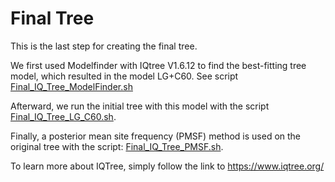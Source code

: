 # Final Tree
This is the last step for creating the final tree.

We first used Modelfinder with IQtree V1.6.12 to find the best-fitting tree model, which resulted in the model LG+C60.
See script [Final_IQ_Tree_ModelFinder.sh](Scripts/19_IQTree/Final_IQ_Tree_ModelFinder.sh)

Afterward, we run the initial tree with this model with the script [Final_IQ_Tree_LG_C60.sh](Scripts/19_IQTree/Final_IQ_Tree_LG_C60.sh).

Finally, a posterior mean site frequency (PMSF) method is used on the original tree with the script: [Final_IQ_Tree_PMSF.sh](Scripts/19_IQTree/Final_IQ_Tree_PMSF.sh).


To learn more about IQTree, simply follow the link to https://www.iqtree.org/
